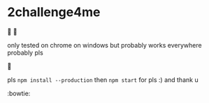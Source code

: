 # 2challenge4me

:hatching_chick: :hatched_chick:

only tested on chrome on windows but probably works everywhere probably pls

:racehorse:

pls `npm install --production` then `npm start` for pls :) and thank u

:bowtie:
